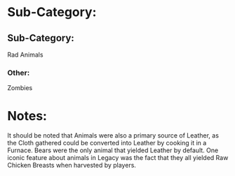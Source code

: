 # Sub-Category:


## Sub-Category:

Rad Animals
### Other:

Zombies
# Notes:

It should be noted that Animals were also a primary source of Leather, as the Cloth gathered could be converted into Leather by cooking it in a Furnace.
Bears were the only animal that yielded Leather by default.
One iconic feature about animals in Legacy was the fact that they all yielded Raw Chicken Breasts when harvested by players.
